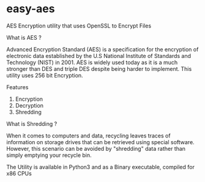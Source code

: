 # easy-aes
AES Encryption utility that uses  OpenSSL to Encrypt Files

What is AES ?

Advanced Encryption Standard (AES) is a specification for the encryption of electronic data established by the U.S National Institute of Standards and Technology (NIST) in 2001. AES is widely used today as it is a much stronger than DES and triple DES despite being harder to implement.
This utility uses 256 bit Encryption.

Features
1. Encryption
2. Decryption
3. Shredding

What is Shredding ?

When it comes to computers and data, recycling leaves traces of information on storage drives that can be retrieved using special software. However, this scenario can be avoided by "shredding" data rather than simply emptying your recycle bin.

The Utility is available in Python3 and as a Binary executable, compiled for x86 CPUs
